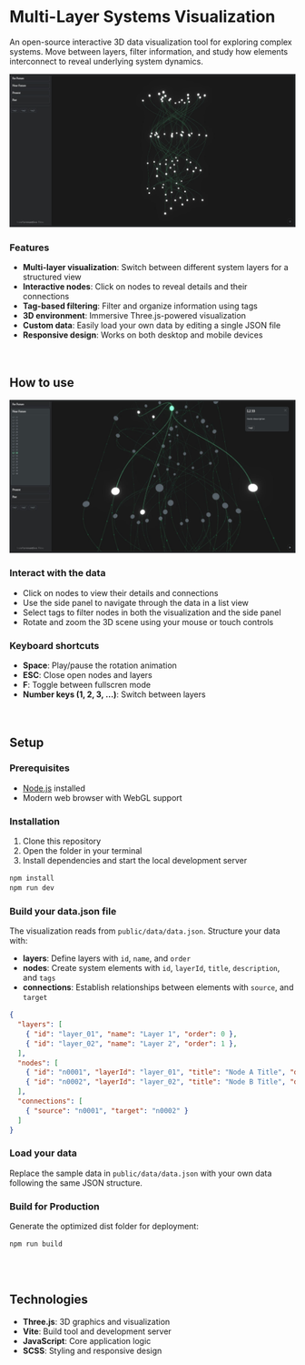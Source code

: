 # Multi-Layer Systems Visualization

An open-source interactive 3D data visualization tool for exploring complex systems.
Move between layers, filter information, and study how elements interconnect to reveal underlying system dynamics.

![Multi-Layer Systems Visualization](./doc_imgs/multi-layer-system.jpg)

### Features

- **Multi-layer visualization**: Switch between different system layers for a structured view  
- **Interactive nodes**: Click on nodes to reveal details and their connections  
- **Tag-based filtering**: Filter and organize information using tags  
- **3D environment**: Immersive Three.js-powered visualization  
- **Custom data**: Easily load your own data by editing a single JSON file  
- **Responsive design**: Works on both desktop and mobile devices  
<br><br>

## How to use

![System Element Connection](./doc_imgs/system-element-connection.jpg)

### Interact with the data
- Click on nodes to view their details and connections  
- Use the side panel to navigate through the data in a list view  
- Select tags to filter nodes in both the visualization and the side panel  
- Rotate and zoom the 3D scene using your mouse or touch controls

### Keyboard shortcuts

- **Space**: Play/pause the rotation animation
- **ESC**: Close open nodes and layers
- **F**: Toggle between fullscren mode
- **Number keys (1, 2, 3, …)**: Switch between layers
<br><br><br>

## Setup

### Prerequisites

- [Node.js](https://nodejs.org/) installed
- Modern web browser with WebGL support

### Installation

1. Clone this repository  
2. Open the folder in your terminal  
3. Install dependencies and start the local development server  

```bash
npm install
npm run dev
```

### Build your data.json file

The visualization reads from `public/data/data.json`. 
Structure your data with:

- **layers**: Define layers with `id`, `name`, and `order`
- **nodes**: Create system elements with `id`, `layerId`, `title`, `description`, and `tags`
- **connections**: Establish relationships between elements with `source`, and `target`


``` json
{
  "layers": [
    { "id": "layer_01", "name": "Layer 1", "order": 0 },
    { "id": "layer_02", "name": "Layer 2", "order": 1 },
  ],
  "nodes": [
    { "id": "n0001", "layerId": "layer_01", "title": "Node A Title", "description": "Example node A", "tags": ["tag1","tag2"] },
    { "id": "n0002", "layerId": "layer_02", "title": "Node B Title", "description": "Example node B", "tags": ["tag1","tag2"] }
  ],
  "connections": [
    { "source": "n0001", "target": "n0002" }
  ]
}
```

### Load your data

Replace the sample data in `public/data/data.json` with your own data following the same JSON structure.


### Build for Production

Generate the optimized dist folder for deployment:

```bash
npm run build 
```
<br><br>

## Technologies

- **Three.js**: 3D graphics and visualization
- **Vite**: Build tool and development server
- **JavaScript**: Core application logic
- **SCSS**: Styling and responsive design